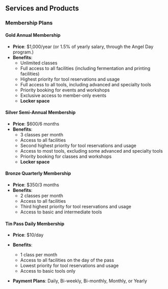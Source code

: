 ## Services and Products

### Membership Plans

#### Gold Annual Membership
- **Price**: $1,000/year (or 1.5% of yearly salary, through the Angel Day program.)
- **Benefits**:
  - Unlimited classes
  - Full access to all facilities (including fermentation and printing facilities)
  - Highest priority for tool reservations and usage
  - Full access to all tools, including advanced and specialty tools
  - Priority booking for events and workshops
  - Exclusive access to member-only events
  - **Locker space**

#### Silver Semi-Annual Membership
- **Price**: $600/6 months
- **Benefits**:
  - 3 classes per month
  - Access to all facilities
  - Second highest priority for tool reservations and usage
  - Access to most tools, excluding some advanced and specialty tools
  - Priority booking for classes and workshops
  - **Locker space**

#### Bronze Quarterly Membership
- **Price**: $350/3 months
- **Benefits**:
  - 2 classes per month
  - Access to all facilities
  - Third highest priority for tool reservations and usage
  - Access to basic and intermediate tools

#### Tin Pass Daily Membership
- **Price**: $10/day
- **Benefits**:
  - 1 class per month
  - Access to all facilities on the day of the pass
  - Lowest priority for tool reservations and usage
  - Access to basic tools only

- **Payment Plans**: Daily, Bi-weekly, Bi-monthly, Monthly, or Yearly
